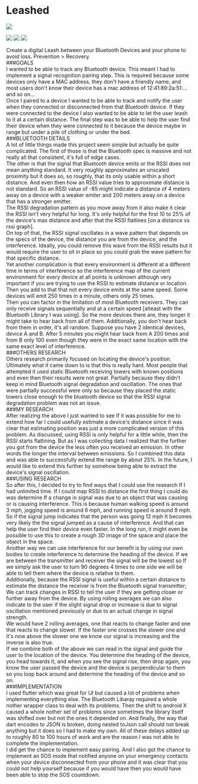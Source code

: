 # Leashed
<img src="https://media.giphy.com/media/S8lbi2cusC5gVC0xOS/giphy.gif"/>
<br>
<p float="left">
  <img src="https://media.giphy.com/media/RKMMj20eRHONfImd0L/giphy.gif"/>
  <img src="https://media.giphy.com/media/S6Zdj4EiS99DlVZuDS/giphy.gif"/>
  <img src="https://media.giphy.com/media/d5qOvltp866jRzktDZ/giphy.gif"/>
</p>

Create a digital Leash between your Bluetooth Devices and your phone to avoid loss. Prevention > Recovery.
<br>
###GOALS
<br>
I wanted to be able to track any Bluetooth device. This meant I had to implement a signal
recognition pairing step. This is required because some devices only have a MAC address,
they don't have a friendly name, and most users don't know their device has a mac address of
12:41:89:2a:51:... and so on…
<br>
Once I paired to a device I wanted to be able to track and notify the user when they
connected or disconnected from that Bluetooth device. If they were connected to the device I also
wanted to be able to let the user leash to it at a certain distance. The final step was to be able to
help the user find their device when they were connected to it because the device maybe in range but under a pile of clothing or under the bed.
<br>
###BLUETOOTH DETAILS
<br>
A lot of little things made this project seem simple but actually be quite complicated. The
first of those is that the Bluetooth spec is massive and not really all that consistent, it's full of
edge cases.
<br>
The other is that the signal that Bluetooth device emits or the RSSI does not mean
anything standard. It very roughly approximates an unscaled proximity but it does so, so roughly, that its only usable within a short distance. And even then how an RSSI value tries to approximate
distance is not standard. So an RSSI value of -85 might indicate a distance of 4 meters away on
a device with a weaker emiter and 200 meters away on a device that has a stronger emitter.
<br>
The RSSI degradation pattern as you move away from it also make it clear the RSSI isn't
very helpful for long. It's only helpful for the first 10 to 25% of the device's max distance and after that the RSSI flatlines [on a distance vs rssi graph].
<br>
On top of that, the RSSI signal oscillates in a wave pattern that depends on the
specs of the device, the distance you are from the device, and the interference. Ideally, you
could remove this wave from the RSSI results but it would require the user to sit in place so you
could grab the wave pattern for that specific distance.
<br>
Yet another complication is that every environment is different at a different time in terms
of interference so the interference map of the current environment for every device at all points
is unknown although very important if you are trying to use the RSSI to estimate distance or
location.
<br>
Then you add to that that not every device emits at the same speed. Some devices will
emit 250 times in a minute, others only 25 times.
<br>
Then you can factor in the limitation of most Bluetooth receivers. They can only receive
signals sequentially and at a certain speed [atleast with the Bluetooth Library I was using]. So the more devices there are, they longer it might take to hear back from all of them. Additionally, you don't hear back from them in order, it's all random. Suppose you have 2 identical devices, device A and B. After 5 minutes you might hear back from A 200 times and from B only 100 even though they were in the exact same location with the same exact level of interference.
<br>
###OTHERS RESEARCH
<br>
Others research primarily focused on locating the device's position. Ultimately what it
came down to is that this is really hard. Most people that attempted it used static Bluetooth
receiving towers with known positions and even then their results were not great. Partially
because they didn't keep in mind Bluetooth signal degradation and oscillation. The ones that
were partially successful were only so because they placed the static towers close enough to the bluetooth device so that the RSSI signal degradation problem was not an issue.
<br>
###MY RESEARCH
<br>
After realizing the above I just wanted to see If it was possible for me to extend how far I
could usefully estimate a device's distance since it was clear that estimating position was
just a more complicated version of this problem. As discussed, using RSSI is only helpful for a
little while, then the RSSI starts flatlining. But as I was collecting data I realized that the further you got from the device the less often you received an emission. In other words the longer the
interval between emissions. So I combined this data and was able to successfully extend the
range by about 25%. In the future, I would like to extend this further by somehow being able to
extract the device's signal oscillation.
<br>
###USING RESEARCH
<br>
So after this, I decided to try to find ways that I could use the research If I had unlimited
time. If I could map RSSI to distance the first thing I could do was determine If a change in
signal was due to an object that was causing or is causing interference. This is because human
walking speed is around 3 mph, jogging speed is around 6 mph, and running speed is around 9 mph. So if the signal jump indicates that the person was going 12 mph It becomes very likely the the signal
jumped as a cause of interference. And that can help the user find their device even faster. In
the long run, it might even be possible to use this to create a rough 3D image of the space and
place the object in the space.
<br>
Another way we can use interference for our benefit is by using our own bodies to create
interference to determine the heading of the device. If we are between the transmitter and
receiver the signal will be the lowest so If we simply ask the user to turn 90 degrees 4 times to
one side we will be able to tell them where the device is relative to them.
<br>
Additionally, because the RSSI signal is useful within a certain distance to estimate the
distance the receiver is from the Bluetooth signal transmitter; We can track changes in RSSI to tell the user if they are getting closer or further away from the device. By using rolling averages we can also indicate to the user if the slight signal drop or increase is due to signal oscillation mentioned previously or due to an actual change in signal strength. 
<br>
We would have 2 rolling averages, one that reacts to change faster and one that reacts to change slower. If the faster one crosses the slower one and it's now above the slower one we know our signal is increasing and the inverse is also true.
<br>
If we combine both of the above we can read in the signal and guide the user to the
location of the device. You determine the heading of the device, you head towards it, and when
you see the signal rise, then drop again, you know the user passed the device and the device is
perpendicular to them so you loop back around and determine the heading of the device and so
on.
<br>
###IMPLEMENTATION
<br>
I used flutter which was great for UI but caused a lot of problems when implementing everything else. The Bluetooth Libaray required a whole nother wrapper class to deal with its problems. Then the shift to android X caused a whole nother set of problems since sometimes the library itself was shifted over but not the ones it depended on. And finally, the way that dart encodes to JSON is broken, doing
nested toJson call should not break anything but it does so I had to make my own. All of these
delays added up to roughly 80 to 100 hours of work and are the reason I was not able to
complete the implementation.
<br>
I did get the chance to implement easy pairing. And I also got the chance to implement
an SOS mode that notified anyone on your emergency contacts when your device disconnected
from your phone and it was clear that you could not help yourself because if you would have
then you would have been able to stop the SOS countdown.

